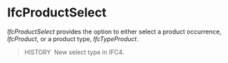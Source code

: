 # IfcProductSelect

_IfcProductSelect_ provides the option to either select a product occurrence, _IfcProduct_, or a product type, _IfcTypeProduct_.

> HISTORY  New select type in IFC4.

 
